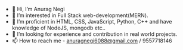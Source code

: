 - 👋 Hi, I’m Anurag Negi
- 👀 I’m interested in Full Stack web-development(MERN).
- 🌱 I’m proficient in HTML, CSS, JavaScript, Python, C++ and  have knowledge of NodeJS, mongodb etc.. 
- 💞️ I’m looking for experience and contribution in real world projects.
- 📫 How to reach me -  anuragnegi6088@gmail.com /  9557718146 

<!---
AnuragNegi06/AnuragNegi06 is a ✨ special ✨ repository because its `README.md` (this file) appears on your GitHub profile.
You can click the Preview link to take a look at your changes.
--->
